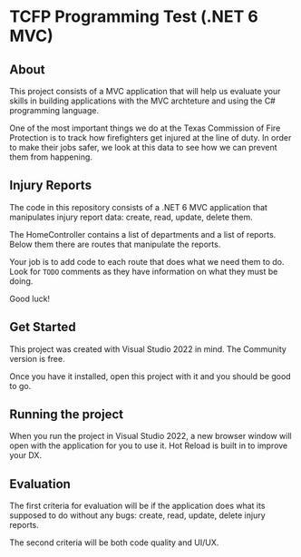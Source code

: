 # TCFP Programming Test (.NET 6 MVC)

## About

This project consists of a MVC application that will help us evaluate your skills in building applications with
the MVC archteture and using the C# programming language.

One of the most important things we do at the Texas Commission of Fire Protection is to track how firefighters
get injured at the line of duty. In order to make their jobs safer, we look at this data to see how we
can prevent them from happening.

## Injury Reports

The code in this repository consists of a .NET 6 MVC application that manipulates injury report data: create, read, update, delete them.

The HomeController contains a list of departments and a list of reports. Below them there are routes that manipulate the reports.

Your job is to add code to each route that does what we need them to do. Look for `TODO` comments as they have information on what they must be doing.

Good luck!

## Get Started

This project was created with Visual Studio 2022 in mind. The Community version is free.

Once you have it installed, open this project with it and you should be good to go.

## Running the project

When you run the project in Visual Studio 2022, a new browser window will open with the application for you to use it. 
Hot Reload is built in to improve your DX.

## Evaluation

The first criteria for evaluation will be if the application does what its supposed to do without any bugs: create, read, update, delete
injury reports.

The second criteria will be both code quality and UI/UX.